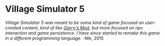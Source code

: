 Village Simulator 5
===================
*Village Simulator 5 was meant to be some kind of game focused on user-created content, kind of like [Garry's Mod](http://www.garrysmod.com/), but more focused on npc interaction and game persistence. I have since started to remake this game in a different programming language.* -Me, 2015
